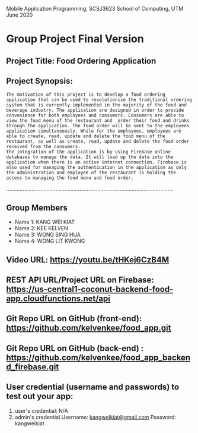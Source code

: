 Mobile Application Programming, SCSJ3623
School of Computing, UTM
June 2020

# Group Project Final Version

## Project Title: Food Ordering Application

## Project Synopsis:
    The motivation of this project is to develop a food ordering application that can be used to revolutionize the traditional ordering system that is currently implemented in the majority of the food and beverage industry. The application are designed in order to provide convenience for both employees and consumers. Consumers are able to view the food menu of the restaurant and  order their food and drinks through the application. The food order will be sent to the employees application simultaneously. While for the employees, employees are able to create, read, update and delete the food menu of the restaurant, as well as create, read, update and delete the food order received from the consumers. 
    The integration of the application is by using Firebase online databases to manage the data. It will load up the data into the application when there is an active internet connection. Firebase is also used for managing the authentication in the application as only the administration and employee of the restaurant is holding the access to managing the food menu and food order.

................................................................................................................

## Group Members
- Name 1: KANG WEI KIAT
- Name 2: KEE KELVEN
- Name 3: WONG SING HUA
- Name 4: WONG LIT KWONG

## Video URL: https://youtu.be/tHKej6CzB4M

## REST API URL/Project URL on Firebase: https://us-central1-coconut-backend-food-app.cloudfunctions.net/api 

## Git Repo URL on GitHub (front-end): https://github.com/kelvenkee/food_app.git

## Git Repo URL on GitHub (back-end) : https://github.com/kelvenkee/food_app_backend_firebase.git

## User credential (username and passwords) to test out your app:
1. user's credential: N/A
2. admin's credential 
Username: kangweikiat@gmail.com
Password: kangweikiat

